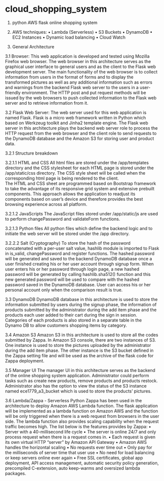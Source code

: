 # cloud_shopping_system

1. python AWS flask online shopping system

2. AWS techniques:
•	Lambda (Serverless)
•	S3 Buckets
•   DynamoDB
•	EC2 Instances
•	Dynamic load balancing
•	Cloud Watch


3.	General Architecture

3.1	Browser:
This web application is developed and tested using Mozilla Firefox web browser. The web browser in this architecture serves as the graphical user interface to general users and as the client to the Flask web development server. The main functionality of the web browser is to collect information from users in the format of forms and to display the transformed pictures as well as any additional information such as errors and warnings from the backend Flask web server to the users in a user-friendly environment. The HTTP post and put request methods will be issued by the web browsers to push collected information to the Flask web server and to retrieve information from it.

3.2	Flask Web Server: 
The web server used for this web application is named Flask. Flask is a micro web framework written in Python which based on Werkzeug toolkit and Jinha2 template engine. The Flask web server in this architecture plays the backend web server role to process the HTTP request from the web browser and the client role to send requests to the DynamoDB database and the Amazon S3 for storing user and product data.


3.2.1	Structure breakdown

3.2.1.1	HTML and CSS
All html files are stored under the /app/templates directory and the CSS stylesheet for each HTML page is stored under the /app/static/css directory. The CSS style sheet will be called when the corresponding html page is being rendered to the client.  
The HTML and CSS sheet are programmed based on Bootstrap framework to take the advantage of its responsive grid system and extensive prebuilt components. This approach allows the application to readjust its components based on user’s device and therefore provides the best browsing experience across all platform. 

3.2.1.2	JavaScripts
The JavaScript files stored under /app/static/js are used to perform changePassword and validateForm functions.

3.2.1.3	Python files
All python files which define the backend logic and to initiate the web server will be stored under the /app directory.  

3.2.2.2 Salt (Cryptography)
To store the hash of the password concatenated with a per-user salt value, hashlib module is imported to Flask in is_valid, changePassword and register functions. The hashed password will be generated and saved to the backend DynamoDB database once a user finished creating his or her user account through signup form. When user enters his or her password through login page, a new hashed password will be generated by calling hashlib.sha512() function and this new generated password will be used to compare with the hashed password saved in the DynamoDB database. User can access his or her personal account only when the comparison result is true.  

3.3	DynamoDB
DynamoDB database in this architecture is used to store the information submitted by users during the signup phase, the information of products submitted by the administrator during the add item phase and the products each user added to their cart during the sign in session. Categories of each products is also stored in a separate table in the Dynamo DB to allow customers shopping items by category.

3.4	Amazon S3
Amazon S3 in this architecture is used to store all the codes submitted by Zappa.  In Amazon S3 console, there are two instances of S3. One instance is used to store the pictures uploaded by the administrator during the add item phase. The other instance is the S3 bucket defined in the Zappa setting file and will be used as the archive of the flask code for Zappa deployment.


3.5	Manager UI
The manager UI in this architecture serves as the backend of the online shopping system application. Administrator could perform tasks such as create new products, remove products and products restock. Administrator also has the option to view the status of the S3 instance named ece1779_a3_bucket which is used to store the products’ pictures.

3.6	Lambda/Zappa  - Serverless Python
Zappa has been used in the architecture to deploy Amazon AWS Lambda function. The flask application will be implemented as a lambda function on Amazon AWS and the function will be only triggered when there is a web request from browsers in the user side. The lambda function also provides scaling capability when the request traffic becomes high. The list below is the features provides by Zappa:
•	Server with a 40-millisecond life cycle
•	The server is online 24/7 and only process request when there is a request comes in.
•	Each request is given its own virtual HTTP “server” by Amazon API Gateway
•	Amazon AWS handles the horizontal scaling
•	No requests ever time out
•	Only pay for the milliseconds of server time that user use
•	No need for load balancing or keep servers online ever again
•	Free SSL certificates, global app deployment, API access management, automatic security policy generation, precompiled C-extension, auto keep-warms and oversized lambda packages.
